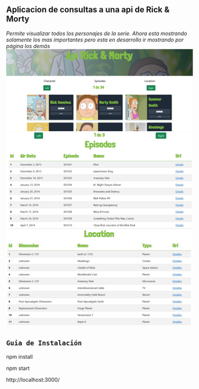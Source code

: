 ## Aplicacion de consultas a una api de Rick & Morty
_Permite visualizar todos los personajes de la serie.
Ahora esta mostrando solamente los mas importantes pero esta en desarrollo ir mostrando por página los demás_
<img src="./src/assets/principal.jpg" />
<img src="./src/assets/episodes.jpg" />
<img src="./src/assets/location.jpg" />

## `Guia de Instalación`
npm install

npm start

http://localhost:3000/